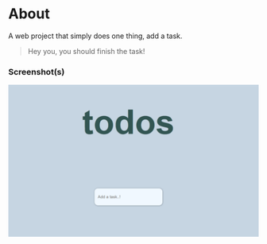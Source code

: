 # About

A web project that simply does one thing, add a task.

> Hey you, you should finish the task!

### Screenshot(s)

![alt text](image.png)